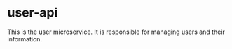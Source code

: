 # user-api
This is the user microservice. It is responsible for managing users and their information.

